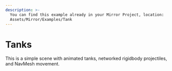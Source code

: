 ```yaml
---
description: >-
  You can find this example already in your Mirror Project, location: 
  Assets/Mirror/Examples/Tank
---
```


# Tanks



This is a simple scene with animated tanks, networked rigidbody projectiles, and NavMesh movement.
